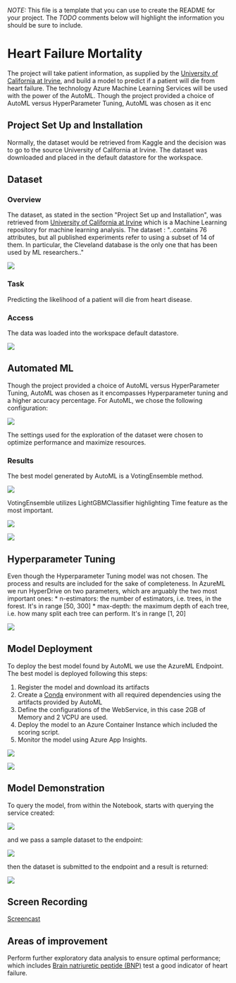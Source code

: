 *NOTE:* This file is a template that you can use to create the README for your project. The *TODO* comments below will highlight the information you should be sure to include.

# Heart Failure Mortality

The project will take patient information, as supplied by the <a href="https://archive.ics.uci.edu/ml/index.php" target="_blank">University of California at Irvine</a>, and build a model to predict if a patient will die from heart failure. The technology Azure Machine Learning Services will be used with the power of the AutoML. Though the project provided a choice of AutoML versus HyperParameter Tuning, AutoML was chosen as it enc

## Project Set Up and Installation
Normally, the dataset would be retrieved from Kaggle and the decision was to go to the source University of California at Irvine. The dataset was downloaded and placed in the default datastore for the workspace. 

## Dataset

### Overview
The dataset, as stated in the section "Project Set up and Installation", was retrieved from <a href="https://archive.ics.uci.edu/ml/index.php" target="_blank">University of California at Irvine</a> which is a Machine Learning repository for machine learning analysis. The dataset :
"..contains 76 attributes, but all published experiments refer to using a subset of 14 of them. In particular, the Cleveland database is the only one that has been used by ML researchers.." 

![](images/Dataset_sample.png)

### Task
Predicting the likelihood of a patient will die from heart disease. 

### Access
The data was loaded into the workspace default datastore.

![](images/DataSet_location.png)

## Automated ML
Though the project provided a choice of AutoML versus HyperParameter Tuning, AutoML was chosen as it encompasses Hyperparameter tuning and a higher accuracy percentage. For AutoML, we chose the following configuration:

![](images/AutoMLConfiguration.png)

The settings used for the exploration of the dataset were chosen to optimize performance and maximize resources.

### Results
The best model generated by AutoML is a VotingEnsemble method.

![](images/AutoML_best_model_with_runid.png)

VotingEnsemble utilizes LightGBMClassifier highlighting Time feature as the most important.

![](images/AutoML_Model_Explanation.png)


![](images/AutoML_RunDetails_Widget.png)

## Hyperparameter Tuning
 Even though the Hyperparameter Tuning model was not chosen. The process and results are included for the sake of completeness. In AzureML we run HyperDrive on two parameters, which are arguably the two most important ones: * n-estimators: the number of estimators, i.e. trees, in the forest. It's in range [50, 300] * max-depth: the maximum depth of each tree, i.e. how many split each tree can perform. It's in range [1, 20]
 
  ![](images/HD_Best_Model_Metrics.png)

## Model Deployment

To deploy the best model found by AutoML we use the AzureML Endpoint. The best model is deployed following this steps:

1. Register the model and download its artifacts
2. Create a <a href="https://www.anaconda.com/" target="_blank">Conda</a> environment with all required dependencies using the artifacts provided by AutoML
3. Define the configurations of the WebService, in this case 2GB of Memory and 2 VCPU are used.
4. Deploy the model to an Azure Container Instance which included the scoring script.
5. Monitor the model using Azure App Insights.


![](images/BestModel_Deployment_1png.png)

![](images/Best_Model_Logspng.png)

## Model Demonstration

To query the model, from within the Notebook, starts with querying the service created:

![](images/ModeDemo1.png)

and we pass a sample dataset to the endpoint:

![](images/ModelDemo3.png)

then the dataset is submitted to the endpoint and a result is returned:

![](images/ModeDemo2.png)


## Screen Recording
<a href="https://youtu.be/mqFNF_qU3Fk" target="_blank">Screencast</a>

## Areas of improvement

Perform further exploratory data analysis to ensure optimal performance; which includes <a href="https://www.nlm.nih.gov/medlineplus/ency/article/007509.htm#:~:text=Brain%20natriuretic%20peptide%20%28BNP%29%20test%20is%20a%20blood,higher%20than%20normal%20when%20you%20have%20heart%20failure" target="_blank">Brain natriuretic peptide (BNP)</a> test a good indicator of heart failure.


